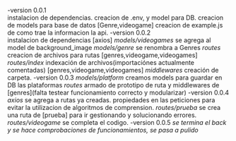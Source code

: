 -version 0.0.1  
                instalacion de dependencias. creacion de .env, y model para DB.
                creacion de models para base de datos  [Genre,videogame]
                creacion de example.js de como trae la informacion la api.
-version 0.0.2  
                instalacion de dependencias [axios]
                *models/videogames* se agrega al model de background_image 
                *models/genre* se renombra a Genres
                *routes* creacion de archivos para rutas [genres,videogame,videogames]
                *routes/index* indexación de archivos(importaciónes actualmente comentadas) [genres,videogame,videogames]
                *middlewares* creación de carpeta.
-version 0.0.3
                *models/platform* creamos models para guardar en DB las plataformas
                *routes* armado de prototipo de ruta y middlewares de [genres](falta testear funcionamiento correcto y modularizar)
-version 0.0.4
                *axios* se agrega a rutas ya creadas. propiedades en las peticiones para evitar la utilizacion de algoritmos de comprension. 
                *routes/prueba* se crea una ruta de [prueba] para ir gestionando y solucionando errores.
                *routes/videogame* se completa el codigo.
-version 0.0.5 *se termina el back y se hace comprobaciones de funcionamientos, se pasa a pulido*            
                